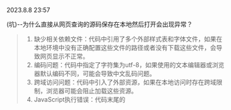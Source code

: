 2023.8.8 23:57

(坑)--为什么直接从网页查询的源码保存在本地然后打开会出现异常？

>1. 缺少相关依赖文件：代码中引用了多个外部样式表和字体文件，如果在本地环境中没有正确配置这些文件的路径或者没有下载这些文件，会导致网页显示不正常。
>2. 编码问题：代码中指定了字符集为utf-8，如果使用的文本编辑器或浏览器默认编码不同，可能会导致中文乱码问题。
>3. 跨域访问问题：代码中引入了外部资源，如果在本地访问时存在跨域限制，浏览器可能会阻止加载这些资源。
>4. JavaScript执行错误：代码末尾的<script>标签可能包含JavaScript代码，如果该代码有语法错误或引用了未定义的变量，可能会导致页面交互功能无法正常工作。
>
>需要注意的是，以上问题只是一些可能出现的情况，并非一定会遇到，具体情况还需要根据实际运行环境来确定。
>
>

### _8.13_

 01:39

睡不着，挑战速成html，做一个简易的页面（其实感觉就是看懂了改一改别人的框架？)

03:22

看完了1h的html速成课，结合菜鸟教程来看确实是大概点了一下（毕竟就1h),感觉和之前java做的那种gui蛮像的，主要还是查表），首先知道一些常用的tag，然后再学学css

（蛮像整一个自己的网站，不过好像也不是那么简单（直接用别人的模板那种）



动画效果

> **视差滚动**

### **Docker**

> Docker 是一种开源的容器化平台，它可以让开发者将应用程序和它们的依赖项打包到一个可移植的容器中，从而实现快速部署、可移植性和可伸缩性。Docker 容器是一种轻量级的、独立的、可执行的软件包，它包含了应用程序和它们的依赖项，可以在任何环境中运行。Docker 可以让你在不同的环境中运行相同的应用程序，从而简化了开发、测试和部署过程。
>
> 例如，你可以使用 Docker 来构建一个 Web 应用程序，并将它打包到一个 Docker 镜像中。然后，你可以将这个镜像上传到 Docker Hub 或其他 Docker 镜像仓库中，并在任何地方使用 Docker 运行这个镜像。这样，你就可以在不同的环境中运行相同的应用程序，而无需担心环境差异或依赖项问题。
>
> 
>
> **Docker和虚拟机有什么区别？**
>
> - Docker 是一种轻量级的容器化技术，它可以在操作系统级别上隔离应用程序和它们的依赖项.
>
> - 虚拟机则是一种完整的虚拟化技术，它可以模拟整个操作系统和硬件环境。
>
> - Docker 容器比虚拟机更轻量级、更快速、更易于部署和管理，因为它们共享操作系统内核和硬件资源。而虚拟机则可以提供更高的隔离性和安全性，因为它们模拟了整个操作系统和硬件环境
>
> 
>
> 关于Docker的信息和**教程**？
>
>  Docker 的官方网站
>
> 可以在 Docker Hub上查找 Docker 镜像和容器。
>
> 



如何使用Docker来构建我的应用程序？

> 你可以使用 Dockerfile 来定义你的应用程序和它们的依赖项，并将它们打包到一个 Docker 镜像中。Dockerfile 是一个文本文件，它包含了一系列指令，用于构建 Docker 镜像。例如，你可以使用以下 Dockerfile 来构建一个 Node.js 应用程序：
>
> ```dockerfile
> FROM node:14
> 
> WORKDIR /app
> 
> COPY package*.json ./
> 
> RUN npm install
> 
> COPY . .
> 
> EXPOSE 3000
> 
> CMD [ "npm", "start" ]
> ```
>
> 
>
> 这个 Dockerfile 定义了一个基于 Node.js 14 的 Docker 镜像，它将应用程序代码复制到容器中，并使用 npm 安装应用程序的依赖项。然后，它将暴露应用程序的端口，并定义了一个启动命令。
>
> 你可以使用以下命令来构建这个 Docker 镜像：
>
> ```dockerfile
> docker build -t my-node-app .
> ```
>
> 这个命令会在当前目录中查找 Dockerfile 文件，并使用它来构建一个名为 my-node-app 的 Docker 镜像。然后，你可以使用以下命令来运行这个镜像：
>
> ```dockerfile
> docker run -p 3000:3000 my-node-app
> ```
>
> 这个命令会在本地主机的 3000 端口上运行这个镜像，并将请求转发到容器内部的 3000 端口。



### 9.1

 Q:请解释

```html
 <meta name="viewport" content="width=device-width,initial-scale=1.0">
<meta http-equiv="X-UA-Compatiable" content="ie=edge">
```

A:


1. `<meta name="viewport" content="width=device-width, initial-scale=1.0">`：这个 meta 用于在移动设备上指定视口的宽度和初始缩放比例。其中的属性含义如下：
   - `name="viewport"`：指定该 meta 元素用于设置视口信息。
   - `content="width=device-width, initial-scale=1.0"`：设定视口的宽度与设备宽度一致，并将初始缩放比例设置为 1。这样能确保移动设备上的网页加载时以设备的实际宽度进行布局，而不会产生缩放。

使用上述 meta 标记可以使访问者在移动设备上进行浏览时，网页内容能够适应视口宽度，并保持正确的缩放比例，提供更好的用户体验。

2. `<meta http-equiv="X-UA-Compatible" content="IE=edge">`：这个 meta 用于在旧版本的 Internet Explorer 浏览器中设置文档的解析和渲染模式。属性含义如下：
   - `http-equiv="X-UA-Compatible"`：指定该 meta 元素用于指示浏览器设置。
   - `content="IE=edge"`：指示浏览器使用最新的渲染模式来解析当前网页，而不是使用 IE 浏览器的兼容模式。

通过设置这个 meta 元素，可能会在旧版本的 IE 浏览器（如 IE8）中强制使用最新的渲染引擎，以确保网页能够正常运行和显示效果。



### 9.2

#### JavaScript：验证输入

```js
if(isNaN(x)||x.replace(/(^\s*)|(\s*$)/g,"")==""){
    alert("不是数字");
}
```

#### js basic 

````js
var obj =new Object();//创建一个空对象
var obj2 ={}; 
obj={
    name:"carrot",
    _for:"Max",
    details:{
        color:"orange",
        size:12
    },
    contact:{
        phone:"123-456-7890",
        email:"233@qq.com",
        address:"1234 Main St"
    
    },
}
obj.contact.wechat="123456";
console.log(obj);
console.log(obj.name);
console.log(obj["contact"]["phone"]);
//----array-------
var a =new Array();
var b =[];
a[0]="dog";
a[1]="cat";
a[2]="hen";
b=["dog","monkey","hen"];
console.log(a);
console.log(b);
b.pop();
b.push("fish");

console.log(b);
b.reverse();
b.unshift("lion");//在数组前面添加元素
console.log(b);
var x=5;
console.log(x+5);

 var myString = "Hello World";
 console.log(myString);

 let a=1;
 console.log(a);
 myString = "Hello World 2";
    console.log(myString);
const Pi=3.14;
console.log(Pi);
alert("Hello "+"World");

console.log("hello".length);
console.log("hello".toUpperCase());
console.log("hello".charAt(0));
console.log(Math.random());
console.log("hello".replace("hello","goodbye"));

let age = 25;
console.log(age);   //25

//----闭包-------
function makeAdder(x) { 
    return function(y) { //匿名函数
        return x + y;   //返回一个函数
    };
}

var add5 = makeAdder(5);
var add10 = makeAdder(10);
var sum=add5(2); 
console.log(sum);  // 7
console.log(add10(2)); // 12

function sayHello() { //定义一个函数
    console.log("Hello World");
}
sayHello();

````







#### dom

Document Obeject Model

> POM Projecr Obeject Model

### 9.15

````javascript
//How to accept user input in JavaScript
//1.
let username;
document.getElementById("mybutton").onclick = function() {
    username=document.getElementById("mytext").value;
    console.log(username);
    document.getElementById("mylabel").innerHTML ="Hello, " + username;")";
}
//2.
let username1=window.prompt("what's your name?"); console.log(username1);

````



````js
//Math#
let a;
let b;
let c;
a=windows.prompt("Enter side A");
a=Number(a);
b=windows.prompt("Enter side B");
b=Number(b);
c=windows.prompt("Enter side C");
c=Number(c);
c=Math.pow(a,2)+Math.pow(b,2);
c=Math.sqrt(c);
//c=sqrt(Math.pow(a,2)+Math.pow(b,2));

//2.
document.getElementById("submitButton").onclick=function() {
    a=document.getElementById("aText").value;
    a=Number(a);//force transformation to number
    b=document.getElementById("bText").value;
    b=Number(b);
    c=Math.sqrt(Math.pow(a,2)+Math.pow(b,2));
    document.getElementById("cLabel").innerHTML="Side C:"+c;
}
````



```html
 <div class="container">
        <label id = "mylabel">Enter your name:</label><br>
        <input type="text" id="mytext">
        <button type="button" id="mybutton">submit</button><br>
        <script src="main.js"></script><br>
        <label id="aLabel">Side A:</label> 
        <input type="text" id="aText"><br>
        <label id="bLabel">Side B:</label> 
        <input type="text" id="bText"><br>
        <button type="button" id="submitButton">submit</button><br>
        <label id="cLabel">Side C:</label> 

    </div>
```





console.log("side C:",c);



9.19

#### [maven教程](https://www.liaoxuefeng.com/wiki/1252599548343744/1255945359327200)

intro

> Maven是一个Java项目管理和构建工具，它可以定义项目结构、项目依赖，并使用统一的方式进行自动化构建，是Java项目不可缺少的工具。

#### [Log4j](https://logging.apache.org/log4j/2.x/)



intro

> log4j是一个流行的==Java日志记录框架==。它提供了灵活性和可配置性，使开发人员能够进行高效的日志记录和跟踪。
>
> log4j的关键特性包括：
>
> 1. 日志分级：log4j 支持不同级别的日志，如调试（DEBUG）、信息（INFO）、警告（WARN）、错误（ERROR）和致命（FATAL）。通过设置适当的日志级别，可以根据应用程序的需求灵活控制日志输出。
>
> 2. 输出格式：log4j 可以根据配置将日志输出为各种格式，如简单文本、JSON、XML 等。它还支持自定义输出格式，可以根据需求进行定制。
>
> 3. 日志组织和过滤：log4j 可以根据不同的标准来组织和过滤日志。它允许按类、包、时间戳等维度进行过滤。您可以根据自己的需求配置不同类型的过滤器以获取想要的日志信息。
>
> 4. 日志输出位置：log4j 可以将日志输出到各种目标，如控制台、文件、数据库等。您可以选择性地配置一个或多个输出位置。
>
> 5. 异常处理：log4j 可以捕获和记录应用程序中的异常。每当异常发生时，它将会生成一个包含错误信息和堆栈跟踪的日志记录。这有助于调试和查找问题。
>
> 6. 灵活的配置：log4j 提供了配置文件（如 XML 或属性文件）来定义日志记录器、日志输出和其他属性。配置文件可以被动态更改而无需重新编译或重新部署应用程序。
>
> 总之，log4j是一个功能强大且易于使用的日志记录框架，已被广泛应用于Java应用程序的日志记录和跟踪中。通过使用log4j，开发人员可以轻松地获得高质量的日志，并更好地了解和排除应用程序中的问题。



#### [commos logging](https://commons.apache.org/proper/commons-logging/)

intro

> Commons Logging是一个用于在==Java应用程序中实现日志记录的通用日志接口。==它为开发人员提供了一种友好且统一的方式来管理不同日志系统的实现。
>
> Commons Logging的特点如下：
>
> 1. 抽象接口：Commons Logging提供了一个抽象的Logger接口，开发人员可以使用此接口来记录日志。这使得应用程序可以独立于底层的日志具体实现。
>
> 2. 透明的日志实现：Commons Logging可以使用多个日志实现，包括内置的SimpleLog（仅用于开发和调试），以及常见的日志框架如Log4j，JDK Logging等。通过配置适当的类路径和配置文件，开发人员可以轻松切换日志实现，而无需对代码进行更改。
>
> 3. 自动发现和适配：Commons Logging支持自动发现具体的日志实现。它会尝试使用当前环境中存在的所有已知日志实现，并选择适用的实现。这降低了使用和迁移的复杂性。
>
> 4. 日志级别：Commons Logging支持日志级别的定义和控制。您可以使用级别如DEBUG，INFO，WARN和ERROR来控制日志输出的详细程度。这有助于在不同环境中灵活地配置和过滤要输出的信息。
>
> 5. 运行时调整：Commons Logging支持通过更改配置文件动态地调整日志级别。这意味着您可以在不重新编译或重新部署应用程序的情况下更改日志级别，从而有助于故障排除和调试。
>
> 总的来说，Commons Logging赋予了开发人员在Java应用程序中使用日志记录的灵活性和可移植性。它提供了一个简单的接口和对常见日志实现的透明支持，使得日志记录变得高效、可配置和易于管理。



### 9.19

##### （坑）npm报错

1.npm ERR! code E403

> [csdn](https://blog.csdn.net/qq_35664065/article/details/122977681)

2.取消镜像

`npm config set registry https://registry.npmjs.org/`

3.使用镜像

`npm config set registry https://registry.npmmirror.com/`



3.npm publish 出错

> 1.[网络原因](https://www.cnblogs.com/yalong/p/11495661.html)

> npm ERR! code ERR_STRING_TOO_LONG
> npm ERR! Cannot create a string longer than 0x1fffffe8 characters
>
> npm ERR! A complete log of this run can be found in: D:\node_js\node_cache\_logs\2023-09-19T07_31_55_550Z-debug-0.log

(未解决)



[Web.lab crash course](https://weblab.mit.edu/schedule/)



- vs安装插件Prettier Formatter for Visual Studio Code
  - ~~快捷键Ctrl+s(美化格式)~~

double dash : //



##### -css flextbox

https://css-tricks.com/snippets/css/a-guide-to-flexbox/

练习网站

https://flexboxfroggy.com/

http://www.flexboxdefense.com/

> CSS Flexbox是一种用于创建灵活、响应式的布局的CSS模块。Flexbox提供了一套强大的布局工具，使开发者能够轻松地在容器内部对项目进行排序、对齐和分布，以及适应不同尺寸屏幕和设备。
>
> 以下是Flexbox的一些主要特点和概念：
>
> 1. 弹性容器（Flex containers）：使用Flexbox布局的元素称为弹性容器。通过将元素的父级容器设置为`display: flex`，就可以将其转换为弹性容器。
>
> 2. 弹性项目（Flex items）：弹性容器内的每个元素称为弹性项目。弹性项目根据弹性容器的布局规则定位和排列。
>
> 3. 主轴（Main axis）和交叉轴（Cross axis）：弹性容器具有一个主轴和一个交叉轴。默认情况下，主轴是水平轴，交叉轴是垂直轴。弹性项目可以在主轴上排列，也可以在交叉轴上对齐。
>
> 4. 弹性布局属性：通过使用一些简单的CSS属性，开发者可以控制弹性容器和弹性项目的布局样式。这些属性包括`flex-direction`、`justify-content`、`align-items`等，它们控制项目的排序、对齐和分布方式。
>
> 5. 响应式设计：Flexbox能够根据屏幕尺寸和设备特性自动调整布局。它可以很容易地实现响应式设计，并适应各种屏幕大小和设备类型。
>
> Flexbox是一种强大而直观的布局工具，使得构建复杂的网页布局变得更加简单和灵活。它适用于各种场景，包括导航菜单、图片库、网格布局、响应式布局等。学习和掌握Flexbox将使开发人员能够更高效地编写具有吸引力的页面布局。

#### js-function

两种写法

```js
//1.
function sayHello2(name) {
    console.log("Hello " + name);
}
sayHello2("Cecilia");

//2. Syntax: (parameters) => { body };
const celsiusToFahrenheit = (tempC) => { //celcius to fahrenheit
    const tempF = tempC * 1.8 + 32;
    return tempF;
};
console.log(celsiusToFahrenheit(10));   //50
```

-**Callback functions**

```js
const adTwo = x => {
    return x + 2;
};
const modifyArray = (array, callback) => {
    for (let i = 0; i < array.length; i++){
        array[i] = callback(array[i]);
    }
};
let myArray = [5,10,15,20];
modifyArray(myArray, addTwo);	//[7,12,17,22]
```

**Anonymous functions**

Syntax: (parameters) => output;

```js
const modifyArray = (array, callback) => {
    for (let i = 0; i < array.length; i++){
        array[i] = callback(array[i]);
    }
};

let myArray = [5, 10, 15, 20];
modifyArray(myArray, x => {
    return x+2;
});
```

##### - map

```js
let myArray = [1,2,3,4,5];
let modifiedArray = myArray.map(x => x*3);
// modifiedArray == [3,6,9,12,15]

let celciusArray = [0,10,20,30,40];
let fahrenheitArray = celciusArray.map(celsiusToFahrenheit);
// fahrenheitArray == [32,50,68,86,104]
```

##### - fliter

```js
//--fliter--
let values = [1,2,3,4,5,6,7,8,9,10];
let evenValues = values.filter(x => x%2 == 0);
// evenValues == [2,4,6,8,10]
let values2 = [3,-6,8,-2,9,-4,0];
let positiveValues = values2.filter(x => x >= 0);
// positiveValues == [3,8,9,0]
const staffNames = ["John", "Jane", "", "Jackie"];
const shortNames = staffNames.filter(name => name != "" && name.length <= 4);
// shortNames = ["John", "Jane"]
```

//One way to copy arrays and objects is to use the spread operator (...) like so:

````js
let myArra1 = [1,2,3,4,5];
let myArray2 = [...myArray1];

let obj = {name :"Bill Gates"};
let copyObj = {...obj};
````



### 9.20

- [ ] #todo 配置vscode，目前无法调试nodejs文件
- [ ] #todo 找出vscode无法在输出框接受键盘输入的原因

React

> React是一个**用于构建用户界面的JavaScript库**。它由Facebook开发和维护，并且应用广泛。React使用组件化的方式来构建用户界面，通过将界面拆分为独立且可重用的组件，使开发人员能够以模块化的方式构建复杂的UI结构。
>
> React使用一种叫做**JSX的语法**，它允许在JavaScript代码中嵌入类似HTML的标记。这使得开发者能够以声明性的方式编写组件，并将其渲染为DOM元素。React使用虚拟DOM（Virtual DOM）技术来管理和更新界面，以高效地处理UI更新和重新渲染的过程。
>
> React还引入了一种称为"状态"（state）的概念，用于在组件中存储和管理数据。当状态发生变化时，React会自动更新组件的界面，以反映这些变化。这种响应式的更新机制使开发人员能够轻松地管理和同步UI与应用程序数据之间的关系。
>
> React具有较高的可组合性和可重用性，因此它在大型应用程序的开发中非常受欢迎。它还有一个活跃的社区，提供了大量的扩展库和工具，用于增强React的功能和便利开发。
>
> 简而言之，React是一个用于构建用户界面的JavaScript库，它以组件化、声明性的方式来构建UI，并使用虚拟DOM和状态管理来实现高效、高响应的界面更新。它在现代Web开发和移动应用开发中被广泛应用和推崇。

React Native

> React Native是一种可以用来开发手机应用的工具，它使用JavaScript语言和React的方式来创建应用程序。使用React Native，开发者可以只写一次代码，即可同时在iOS和Android等多个平台上运行应用程序。它使得开发速度更快，应用程序的性能和外观也与原生应用程序相当。无需重新编译，开发人员可以实时在开发过程中查看界面的变化，可以更快地进行开发和测试。React Native还有一个大型社区和生态系统，开发人员可以使用现成的组件和工具来构建功能丰富的应用程序。

**npm**

Node Package Manager

(坑)nodejs 里的erro

1.使用require导入模块时报错

> - chalk最新版本不支持require导入--> 使用import语法导入
>
> - [参考](https://blog.csdn.net/bhegi_seg/article/details/123351538)
>
> - node.js报错 ReferenceError: require is not defined 解决方案分享
>
> - - 今天在应用 node.js 的时候突然报错了，之前一直是好的呢，费了九牛二虎之力终于搞明白了。
>      原来是node在升级之后，对 require 的使用方法发生了改变。**从node.js 14版及以上版本中，require作为COMMONJS的一个命令已不再直接支持使用，所以我们需要导入createRequire命令才可以。**
>      所以在使用 require 的时候只需要加入以下代码就可以了：
>
>     ```javascript
>     import { createRequire } from 'module';
>     const require = createRequire(import.meta.url);
>     ```
>
>     参考2：
>
>   - https://www.cnblogs.com/Megasu/p/16635566.html

2.SyntaxError: Cannot use import statement outside a module

> - 没有配置pakage.json--> [csdn](https://blog.csdn.net/weixin_44505553/article/details/108830616)





#### require和import

回顾文章：https://newsn.net/say/node-run-es6.html

- 通常来说使用`node xxx.js`来执行的代码，就是`commonjs`标准的。使用`require("xxx")`来导入第三方模块。

- 而使用`node xxx.mjs`来执行的代码，或者`package.json`里面定义了`type:module`，或者各种编译类型（例如`webpack`）的，就都是属于`es module`类型（或者称之为`es`模块）。使用`import("xxx")`来导入第三方模块。

- > 
  >
  > ##### 解决方案一：`await`【推荐】
  >
  > 普通的`commonjs`环境下，对比如下：
  >
  > ```js
  > const { nanoid } = require('nanoid')
  > ```
  >
  > vs
  >
  > ```js
  > const { nanoid } = await import('nanoid');
  > ```
  >
  > 也就是`require('xxx')`字样变成了`await import('xxx')`字样。但是，由于使用了`await`，大多数情况下，还需要一个`async`包裹一下对应的语句。
  >
  > ```js
  > (async ()=>{
  >  const { nanoid } = await import('nanoid');
  >  console.log(nanoid(5));//调用的部分
  > })();
  > ```



修改示例

`var readlineSync = require('readline-sync');`

```js
import {createRequire} from 'module';//
const require = createRequire(import.meta.url);//
const readlineSync = require('readline-sync');
```





#### -inquirers.js

> Inquirer.js确实更加强大，直接将多个问题以对象数组的形式组织到一起，并且针对密码类型的输入也做了隐藏处理。
>
> Inquirer.js官网对使用方式说明得十分详细，我做一下简单概括，questions是一个对象数组，你可以把它当成一个表单，每个对象代表一个问题的所有相关内容。
>
> 其中，**type**、name、**message**是最常用的属性。
>
> **type**表示回答问题的方式，包括input（输入框）, number（数字）, confirm（确认框）, list（列表）, rawlist（原始列表）, expand（展开列表）, checkbox（多选框）, password（密码）, editor（编辑器）9种。name表示存储在答案中的字段名称，message表示提问的问题。
>
> 除了以上三个属性，还有11个不是常用的属性，分别是：
> **default：**答案默认值。
> **choice：**列表的选项，对象数组。其中list、rawlist、checkbox的选项对象都是value和name组合，类似：
>
> ````js
> {
>  value: 'tennis',
>  name: 'tennis'
> }
> ````
>
> 
>
> **expand**比较特殊，使用key和value的组合，类似：
>
> ```js
> {
>  key: 'R',
>  value: 'red'
> }
> ```
>
> **validate**：用于校验输入内容，是一个函数，只有返回ture时，回车才会生效。
> filter：用于将答案进行二次处理，是一个函数，返回值是答案的最终值。
> **transformer**：在输入的信息后添加的提示信息，可以把它当成input的placeholder，对最终答案没有影响，是一个函数。
> when：是一个函数，参数是answer，当返回值是true时，该问题才会生效并且进行提问。
> **pageSize**：分页器，给list、rawList,、expand、checkbox列表使用，输入数字（代表每页多少个选项），当数字小于列表总选项时，会进行分页。
>
> prefix**：问题前缀。
> suffix：问题后缀。
> **askAnswered**：Boolean值，默认情况下为false，同样的答案字段如果已经存在则不会发起提问，但是如果为true，则会强制提问，并且新的答案会覆盖之前的。
> **loop**：Boolean值，默认值为true。通常和pageSize使用，为true时，列表到最后一页继续前进的话会返回第一页。为false时，则不会。
>
> 参考
>
> > D:\nodejs_project\learn_nodejs\inquirerEg.js
>
> 

 

#### -Font Awesome

https://fontawesome.com/kits

Font Awesome 是一个流行的矢量图标库，它包含一系列用于网页、应用程序和其他设计项目的图标。你可以使用这些图标来增加用户界面的可视吸引力，并向用户传达信息。 

> Font Awesome 是一套绝佳的图标字体库和CSS框架。
>
> Font Awesome 字体为您提供可缩放矢量图标,它可以被定制大小、颜色、阴影以及任何可以用CSS的样式。
>
> 要使用Font Awesome图标，请在HTML页面的  部分中添加以下行：
>
> 1、国内推荐 CDN：
>
> ```js
> <link rel="stylesheet" href="https://cdn.staticfile.org/font-awesome/4.7.0/css/font-awesome.css">
> ```
>
> 2、海外推荐 CDN
>
> ```js
> <link rel="stylesheet" href="https://cdnjs.cloudflare.com/ajax/libs/font-awesome/4.7.0/css/font-awesome.min.css">
> ```
>
> 3、直接下载到本地
>
> https://static.runoob.com/download/font-awesome-4.7.0.zip

#### 教程网站

https://nqdeng.github.io/7-days-nodejs/

### 9.21
html , CSS
```js
<i class="fa fa-car" style="font-size:36px;color:rgb(255, 225, 73)"></i>
```
每个 `<i>` 元素都有两个类名：
- `fa`：指示元素是 Font Awesome 图标。
- `fa-car`：指示要显示的具体图标是汽车。

> `<i>` 元素用于表示斜体或文本的其他不同视觉样式。然而，在实际开发中，`<i>` 元素通常被用于表示图标，如使用 Font Awesome 图标库中的图标。它是一个内联元素，通常用作表示图标的容器。您可以使用 CSS 设置其样式、颜色、大小和其他属性。
>
> `<div>` 元素是一个块级元素，它用于创建一个分割、容器或组。它没有特定的含义，因此适合用于组合其他元素或以块级方式划分内容。它可以通过 CSS 设置宽度、高度、背景、边距等属性，自定义样式以实现各种布局和分区需求。



`target="_blank"`

> 。当你点击一个带有 `target="_blank"` 属性的链接时，链接的目标内容会在一个新的Tab页或浏览器窗口中加载，而不会替换当前页面。



#### CSS 伪类

(Pseudo-classes)

> CSS伪类是用来添加一些选择器的特殊效果。

```css
a:link {color:#FF0000;} /* 未访问的链接 */
a:visited {color:#00FF00;} /* 已访问的链接 */
a:hover {color:#FF00FF;} /* 鼠标划过链接 */
a:active {color:#0000FF;} /* 已选中的链接 */
```

> **注意：** 在CSS定义中
>
> - a:hover 必须被置于 a:link 和 a:visited 之后，才是有效的。
>
> - a:active 必须被置于 a:hover 之后，才是有效的。
>
> - 伪类的名称不区分大小写。

- [x] #todo CSS导航栏
- [ ] #todo CSS伪元素



### *9.22*

Q:tomcat应用在idea中和VScode直接live sever显示html，css，js效果有什么区别

> Tomcat 是一个基于Java的Web服务器和Servlet容器，可以用于部署和运行Java Web应用程序。在IDEA中，您可以配置Tomcat并将您的Java Web应用程序部署到Tomcat上，并通过浏览器访问运行中的应用程序。
>
> 相比之下，VScode的 Live Server 扩展是一个用于创建本地开发服务器和动态刷新浏览器查看页面效果的工具。通过 Live Server，您可以直接在浏览器中打开并查看HTML、CSS和JavaScript文件的效果，无需配置任何额外的服务器。
>
> 在实际开发中
>
> - 使用Tomcat可完整地模拟并测试Java Web应用程序
> - 而VScode的Live Server则更适合快速迭代和调试前端代码。选择适合您当前项目和开发流程的工具既可以提高开发效率，又可以获得更好的开发体验。



#坑 下载tomcat无法打开starup.bat（闪退）

1.解决闪退

> 用记事本打开starup.bat文件,在最后一行添加pause，这样bat文件在运行之后会暂停一会儿。可以看到报错原因。

显示问题如下

> error:NB: JAVA_HOME should point to a JDK not a JRE.

已解决

> 来源：看的教程是老版本的tomcat，我下载的是tomcat10.1.13，支持jdk11及以上。在配置path的时候，教程添加了jre的路径，但是jdk9之后，JDK 和 JRE 被整合在一起。 所以配置的路径有问题。
>
> - ==solution==：在path中删除%JAVA_HOME%\jre
>
> 
>
> JDK 中的 bin 目录包含了用来开发和构建 Java 应用程序的工具和程序，lib 目录包含了用于支持编译和运行 Java 应用程序的库文件，而 JRE 目录中的文件已经被 JDK 整合进了相应的子目录。

- [x] 配置tomcat

### 10.1
- 尝试做SJTU 的webapp开发项目，先跟着学习！ 
	github:https://github.com/Musicminion/SJTU-SE2321-Web-Application-Development-PPT
- 关于自己想设计的网站，想增加支持openai的功能，所以后期也得学一下这方面的部署



### 10.6

#### **[reveal.js](https://github.com/hakimel/reveal.js)**         

> reaveal.js 是一个基于 web 技术的开源演示文稿框架。它允许用户创建漂亮、交互式的幻灯片转换。reveal.js 通过 HTML、CSS 和 JavaScript 实现，能够生成具有动态过渡效果和多媒体支持的现代演示文稿。
>
> 使用 reveal.js，您可以创建具有各种自定义主题、布局和演出效果的演示文稿。它提供了许多现成的漂亮样式和配置选项，可以轻松地在幻灯片中添加图像、视频、音乐和其他媒体元素，并支持 Markdown、HTML 和 PDF 导出。
>
> reveal.js 具有许多强大功能，如：
>
> - 幻灯片布局：支持横向和纵向布局，以及分屏布局。
> - 主题和样式：提供了多个主题和样式供选择，也可以自定义样式来符合您的设计需求。
> - 转换效果：支持多种转场效果，如滑动、淡出、缩放等。
> - 代码展示：内置了代码展示功能，支持多种编程语言的代码美化和高亮显示。
> - 演讲者模式：可以实时预览幻灯片，并在另一个窗口中提供演讲者笔记等辅助功能。
> - 键盘和鼠标导航：支持使用键盘和鼠标控制演示，在全屏模式下进行交互。
>
> reveal.js 还具有跨平台的特性，可以进行跨设备和浏览器的兼容性，包括桌面和移动设备。为了使用 reveal.js，您只需将相关的 HTML、CSS 和 JavaScript 文件添加到您的项目中，并按照框架的结构创建您的演示文稿内容即可。
>
> 总结来说，reveal.js 是一个强大而灵活的演示文稿框架，可以帮助您创建专业、互动和具有个性化风格的演示文稿。它秉承了 web 技术的优点，使得演示更加优雅和灵活。



[支持 Markdown 的网页 slides 工具总结](https://blog.csdn.net/yeasy/article/details/41480435)



(原本是想用网页做一个课程展示，感觉单纯html+css也能完成，reveal.js主要还是把markdown演示出来，实际上的效果和ppt也差不多，可能是我还不太会用吧)



- 关于开发

  （学了这么久HTML+css+js，还是不知道的在学什么，也在了解webpack，redis，ruby这些，感觉好乱啊，想做成一个项目，把这些知识都联系起来……但是还没有想到/找到合适的）



- Vercel和GitHub Pages都是用于托管静态网站的流行平台

- 问题还是出在不知道为“什么”而做，没有具体的需求感觉无法去构思一个有用的东西……不想照着网上的教程做一个电商网页（感觉很没用

 

### *10.8*

- #坑 创建maven管理的web项目出错：

  “加载maven插件的时候出错

  ->解决：clean之后重新install（感觉是网络问题）

  [Could not transfer artifact xxxx依赖找不到](https://blog.csdn.net/newoneobjectddd/article/details/124706372)

- #坑 取消/启用vscode自动换行：`Alt+z`

  

Lab作业：

> - `getElementById("sendButton")` 表示通过元素的 ID 获取 HTML 元素的引用，这里是指发送按钮。
> - `onclick` 是一个事件处理程序，当指定的元素被单击时，其内部的函数将被触发。
> - `document.createElement("p")` 创建一个新的 HTML 元素，这里是一个段落 `<p>` 元素，用于包裹聊天消息。
> - `getElementById("messageInput")` 获取输入框的引用，用于获取用户输入的信息。
> - `textContent` 属性用于获取或设置元素的文本内容。
> - `appendChild(messageElement)` 将子元素添加到父元素的末尾。这里是将新的聊天消息元素（`messageElement`）添加到聊天框（`chatBox`）中。
> - `messageInput.value` 获取输入框中的值，即用户输入的聊天消息。
> - `messageInput.value = ""` 将输入框的值设置为空，清空输入框中的内容。
> - `chatBox.scrollTop` 获取或设置聊天框的滚动条的垂直位置。
> - `chatBox.scrollHeight` 获取带有滚动条的聊天框的内容的总高度，包括可见部分和可滚动但不可见的部分。
>
> 以上都是通过标准的 JavaScript 函数来完成DOM操作。这些函数用于从 HTML 元素的内容提取和设置值，以及获取、创建和附加 HTML 元素到 DOM 结构。通过使用这些函数，我们可以根据用户的输入和交互来构建动态的聊天室界面。
>
> 

### *10.9*

#### css-渐变背景

><gradient>
>
>**`<gradient>`** [CSS](https://developer.mozilla.org/zh-CN/docs/Web/CSS) [数据类型](https://developer.mozilla.org/zh-CN/docs/Web/CSS/CSS_Types) 是 [``](https://developer.mozilla.org/zh-CN/docs/Web/CSS/image) 的一种特殊类型，包含两种或多种颜色的过渡转变。
>
>CSS 渐变[没有内在尺寸](https://developer.mozilla.org/zh-CN/docs/Web/CSS/image#描述)，也就是说，它没有固有或首选的尺寸，也没有首选的比例，其实际大小取决于所应用的元素的大小。
>
>[语法](https://developer.mozilla.org/zh-CN/docs/Web/CSS/gradient#语法)
>
>`<gradient>` 数据类型是由下面列出的函数类型中的一个定义的。
>
>[线性渐变](https://developer.mozilla.org/zh-CN/docs/Web/CSS/gradient#线性渐变)
>
>线性渐变会在一个假想的直线上过渡颜色。线性渐变是由 [`linear-gradient()`](https://developer.mozilla.org/zh-CN/docs/Web/CSS/gradient/linear-gradient) 函数产生的。
>
>[径向渐变](https://developer.mozilla.org/zh-CN/docs/Web/CSS/gradient#径向渐变)
>
>径向渐变从一个中间点（原点）开始过渡颜色。径向渐变是由 [`radial-gradient()`](https://developer.mozilla.org/zh-CN/docs/Web/CSS/gradient/radial-gradient) 函数产生的。
>
>[重复渐变](https://developer.mozilla.org/zh-CN/docs/Web/CSS/gradient#重复渐变)
>
>重复渐变可根据需要复制渐变，以填充指定区域。重复渐变是使用 [`repeating-linear-gradient()`](https://developer.mozilla.org/zh-CN/docs/Web/CSS/gradient/repeating-linear-gradient) 和 [`repeating-radial-gradient()`](https://developer.mozilla.org/zh-CN/docs/Web/CSS/gradient/repeating-radial-gradient) 函数生成的。
>
>[锥形渐变](https://developer.mozilla.org/zh-CN/docs/Web/CSS/gradient#锥形渐变)
>
>锥形渐变会沿着一个圆过渡颜色。锥形渐变是由 [`conic-gradient()`](https://developer.mozilla.org/zh-CN/docs/Web/CSS/gradient/conic-gradient) 函数产生的。





- !在webstorm里面成功创建了vue项目！



#### 图片资源网站

> 以下是一些免费的高清图片资源网站：
>
> 1. [**Pixabay**：提供超过 4.2 百万张优质图片和视频素材，全部免费使用和下载](https://www.entrepreneur.com/growing-a-business/7-sources-of-free-high-quality-stock-images/248683)[1](https://www.entrepreneur.com/growing-a-business/7-sources-of-free-high-quality-stock-images/248683)[2](https://pixabay.com/)。
> 2. [**Pexels**：提供高质量的免费图片和视频素材，无需注明归属](https://www.entrepreneur.com/growing-a-business/7-sources-of-free-high-quality-stock-images/248683)[2](https://pixabay.com/)[3](https://www.pexels.com/)。
> 3. [**Unsplash**：提供免费的高质量图片和视频素材，无需注明归属](https://unsplash.com/)[4](https://unsplash.com/)。
> 4. [**StockSnap**：提供免费的高清图片资源，每周更新](https://www.entrepreneur.com/growing-a-business/7-sources-of-free-high-quality-stock-images/248683)[5](https://zapier.com/blog/best-free-stock-photos/).
> 5. [**Flickr**：提供超过 10 亿张免费的高清图片资源，可以根据不同的许可证进行筛选](https://zapier.com/blog/best-free-stock-photos/)[5](https://zapier.com/blog/best-free-stock-photos/).
> 6. [**Burst**：提供免费的高清图片资源，适用于电子商务公司](https://www.entrepreneur.com/growing-a-business/7-sources-of-free-high-quality-stock-images/248683)[5](https://zapier.com/blog/best-free-stock-photos/).
> 7. [**New Old Stock**：提供古老的历史照片，可以免费使用](https://www.entrepreneur.com/growing-a-business/7-sources-of-free-high-quality-stock-images/248683)[5](https://zapier.com/blog/best-free-stock-photos/).

#### imgix.com

https://imgix.com/

一个综合性的视觉媒体解决方案，可以让您更好地控制您的网站或应用程序中的图像和视频。它有免费试用期，价格也很灵活。



#### [滚动进度动画](https://developer.mozilla.org/en-US/blog/scroll-progress-animations-in-css/)




#### Linear() 函数
 [Linear() 函数在 CSS 动画中创建自定义缓动效果](https://developer.mozilla.org/en-US/blog/custom-easing-in-css-with-linear/)



[分享](https://ruby-china.org/topics/node26) Web 中文字体应用指南



#### div里面id和class的区别

> 在 HTML 中，`class` 和 `id` 是用于为元素添加标识符的属性。它们之间的主要区别如下：
>
> 1. 唯一性限制：`id` 属性的值必须在整个 HTML 文档中具有唯一性，即每个元素只能有一个唯一的 id 值。而 `class` 属性的值可以在文档中多次使用，同一个值可以用于多个元素。
>
>    例如：
>    ```html
>    <div id="my-element"></div> <!-- 唯一的 id -->
>    <div class="my-class"></div> <!-- 与其他元素共享相同的 class -->
>    ```
>
> 2. 选择器引用：`id` 属性可以用作 CSS 或 JavaScript 的选择器，以唯一地标识一个特定的元素。可以使用 `#` 符号来引用 id，如 `#my-element`。而 `class` 属性可以作为 CSS 或 JavaScript 的选择器引用，以同时选择多个具有相同 class 的元素。选择器使用 `.` 符号来引用 class，如 `.my-class`。
>
> 3. 特定性：`id` 属性的特定性较高，这意味着与 `id` 相关的规则在样式和 JavaScript 中的优先级更高。而 `class` 属性的特定性较低，适合用于定义多个元素的共享样式。
>
>    例如，假设您同时定义以下两条规则：
>    ```css
>    #my-element {
>        color: red;
>    }
>       
>    .my-class {
>        color: blue;
>    }
>    ```
>    在这种情况下，`id` 规则的优先级更高，所以应用红色文本颜色的是具有 `id="my-element"` 的元素。
>
> 综上所述，`class` 属性和 `id` 属性在对元素进行标识和选择时有不同的用途和限制。`id` 用于唯一的标识和引用一个元素，而 `class` 用于在多个元素之间共享属性或样式。



### 10.10

- [ ] #todo 将整体的布局大小改为适应网页窗口大小
- [ ] 写一个servelet提供更多课程的信息（先了解知识
- [ ] （可选）优化hover效果，找一些图片看看能不能做成视差效果
- [ ] 六点去做项目

#### 异步JavaScript

[简介](https://developer.mozilla.org/zh-CN/docs/Learn/JavaScript/Asynchronous/Introducing)

> 异步vs同步
>
> 异步函数为我们提供：
>
> - 通过调用一个函数来启动一个长期运行的操作
> - 让函数开始操作并立即返回，这样我们的程序就可以保持对其他事件做出反应的能力
> - 当操作最终完成时，通知我们操作的结果。
>
> 

#### 导入servlet

错粗写法：

```
import javax.servlet.*
```

正确写法

```
import jakarta.servlet.*
```



#坑 Cannot resolve symbol 'JSONArray'

[Intellij Ideal 解决“cannot resolve symbol 'json'”问题](https://blog.csdn.net/ly_solo/article/details/88975642)



- [idea使用jsp页面实时更新，tomcat配置](https://blog.csdn.net/weixin_44245604/article/details/105220163?utm_medium=distribute.pc_relevant.none-task-blog-2~default~baidujs_baidulandingword~default-4-105220163-blog-74171050.235^v38^pc_relevant_sort_base3&spm=1001.2101.3001.4242.3&utm_relevant_index=7)
  - [idea热部署没有Update classes and resources选项](https://blog.csdn.net/qq_36509946/article/details/99566654)



"C:\Users\08042x'l\IdeaProjects\demo1\src\main\java\com\example\demo1\HelloServlet.java"





### 10.11

####  nodejs项目

[awesome-nodejs](https://github.com/sindresorhus/awesome-nodejs)



### 10.13

#### react

> Ant Design of React
> ●https://ant.design/docs/react/introduce-cn
> React Router中文文档
> ●http://react-guide.github.io/react-router-cn/index.html
> React Router使用教程
> https://www.jianshu.com/p/ 78d551b6d1ac
> 在ReactRouter4中建立具有權限檢核的PrivateRoute組件
> https://dotblogs.com.tw/wasichris/2018/01/22/002904
> React- Router v4简单入门教程.
> ●https:/ /www.jianshu.com/p/5e8297858ea8
> React Router Tutorial
> ●https://www.codingame.com/ playgrounds/6517/react-router-tutorial

"D:\GameMaker.



### *10.19*

#### Vue3

##### 一. Vue简介

 Vue是于2013年(与React框架同年发布)推出的一个渐进式、**自底向上**的前端框架，它的作者叫尤雨溪。那么什么叫做**渐进式框架**呢？比较官方的说法就是：以Vue内核作为核心，随着业务的深入、需求的递增，可以使用其周边生态(vue-router、vuex、ssr等)深度应用到项目中。那么通俗上来讲：就是我们可以使用vue的部分功能不断的迭代掉我们项目中部分的功能，从表单提交到列表渲染，再到多路由应用，再到SSR等。

 Vue主要具备以下几个特点：

- 解耦视图和数据
- 组件复用
- 前端路由
- 状态管理
- 虚拟DOM

Vue的学习不需要你具备 Rect、Angular的基础，只需要具备HTML、CSS、Javascript的基础即可。

##### 二、Vue特点

> Vue的特点
>
> (1) Vue 的核心库只关注视图层。
> (2) 不仅易于上手，还便于与第三方库或既有项目整合。
> (3) 遵循 MVVM模式 ，能够实现视图与模型的 双向绑定。
>
> - ==MVVM模式==：就是数据变化的时候, 页面会自动刷新, 页面变化的时候，数据也会自动变化.
>
> (4) 编码简洁，体积小，运行效率高，适合移动/PC端开发。
> ————————————————

##### 三、声明式渲染

Vue.js 的核心是一个允许采用简洁的模板语法来**声明式**地将数据渲染进 DOM 的系统

> 注意：
>
> 想让Vue工作，就必须创建一个 Vue实例，且要传入一个 配置对象
> root容器里的代码依然符合html规范，只不过混入了一些特殊的Vue语法
> root容器里的代码被称为 Vue模板
> Vue实例与容器是一一对应的
> 真实开发中只有一个Vue实例，并且会配合着组件一起使用
> {{xxx}} 中的xxx要写js表达式，且xxx可以自动读取到data中的所有属性
> 响应式 就是一旦data中的数据发生变化，那么模板中用到该数据的地方也会自动更新





#### github-eg

[vue-slider-component](https://github.com/NightCatSama/vue-slider-component/blob/master/README-CN.md#vue-slider-component)

[vue2-calendar](https://blog.w3cub.com/vue2-calendar/?x-page=github)

[A hackable slideshow framework built with Vue.js](https://github.com/Zulko/eagle.js)





#### Runoob

- vue安装
- vue打包
- vue创建项目
  - vue init 
  - vue create [options] <app-name>
  - 使用可视化创建工具来创建项目：vue ui



#### Youtobe

https://www.youtube.com/watch?v=1GNsWa_EZdw (4h)





### 10.22

#### JSP 和 Servlet

> 1. **用途**:
>    - **JSP（JavaServer Pages）** 是一种基于文本文件的模板技术，允许在其中嵌入 Java 代码。JSP 文件通常包含 HTML 和 Java 代码，用于呈现 Web 页面。
>    - **Servlet** 是一种 Java 类，它在服务器端处理 HTTP 请求和响应。Servlet 通常用于执行后端逻辑，如数据处理、业务逻辑和请求处理。
> 2. **编程方式**:
>    - **JSP** 更侧重于将 Java 代码嵌入到 HTML 页面中，使页面更易于维护和编写。
>    - **Servlet** 更侧重于在 Java 类中处理请求和生成响应，通常需要编写更多的 Java 代码。
> 3. **可维护性**:
>    - **JSP** 更适用于前端开发人员，因为他们可以在页面中添加少量 Java 代码，而无需深入了解 Java 后端编程。
>    - **Servlet** 更适用于后端开发人员，因为他们需要编写 Java 代码来处理请求和生成响应。
> 4. **性能**:
>    - 由于 JSP 在运行时会转换为 Servlet，因此性能方面没有太大区别。
>    - Servlet 可能更适用于处理大量请求，因为它可以更精细地控制请求和响应的处理。
> 5. **分工**:
>    - 在实际的 Web 应用程序中，通常会同时使用 JSP 和 Servlet。JSP 用于生成 HTML 页面，Servlet 用于处理表单提交、执行业务逻辑等。
> 6. **模板和控制器**:
>    - JSP 可以看作是模板，用于视图层。
>    - Servlet 通常用于控制器，处理请求的控制逻辑。



### 10.23

IDEA报错is not assignable to javax.servlet.Servlet

> [csdn](https://blog.csdn.net/weixin_42172723/article/details/128882982?spm=1001.2101.3001.6661.1&utm_medium=distribute.pc_relevant_t0.none-task-blog-2%7Edefault%7EBlogCommendFromBaidu%7ERate-1-128882982-blog-98930944.235%5Ev38%5Epc_relevant_sort_base3&depth_1-utm_source=distribute.pc_relevant_t0.none-task-blog-2%7Edefault%7EBlogCommendFromBaidu%7ERate-1-128882982-blog-98930944.235%5Ev38%5Epc_relevant_sort_base3&utm_relevant_index=1)
>
> 2.在web.xml里面引入的servlet.java没有extends HttpServlet
>
> ![image-20231023151031852](WEB_daily.assets/image-20231023151031852.png)
>
> 
>
> ![image-20231023151102255](WEB_daily.assets/image-20231023151102255.png)





#### servlet板子

```java
package com.example.demo1;

import jakarta.servlet.*;
import jakarta.servlet.http.*;
import jakarta.servlet.annotation.*;

import java.io.IOException;

@WebServlet(name = "note", value = "/note")
public class note extends HttpServlet {
    @Override
    protected void doGet(HttpServletRequest request, HttpServletResponse response) throws ServletException, IOException {

    }

    @Override
    protected void doPost(HttpServletRequest request, HttpServletResponse response) throws ServletException, IOException {

    }
}
```



#坑 Cannot resolve taglib with uri http://java.sun.com/jsp/jstl/core

> [csdn](https://blog.csdn.net/zhangzehai2234/article/details/50973095?ops_request_misc=%257B%2522request%255Fid%2522%253A%2522169805811416800197071864%2522%252C%2522scm%2522%253A%252220140713.130102334..%2522%257D&request_id=169805811416800197071864&biz_id=0&utm_medium=distribute.pc_search_result.none-task-blog-2~all~top_positive~default-1-50973095-null-null.142^v96^pc_search_result_base2&utm_term=Cannot%20resolve%20taglib%20with%20uri%20http%3A%2F%2Fjava.sun.com%2Fjsp%2Fjstl%2Fcore&spm=1018.2226.3001.4187)
>
> 解决方法：
>
> 在jsp开发的时候可能会碰到这个错误，其实这个问题很简单，只是缺少对于jsp支持的jar包，这两个jar包分别是：jstl.jar和standard.jar。
>
> 如果你使用的是maven的话，只需要在pom.xml文件里面加入这两个jar包即可
>
> ```xml
> <span style="font-size:18px;"><dependency>
>    <groupId>javax.servlet</groupId>
>    <artifactId>jstl</artifactId>
>    <version>${javax.servlet.jstl}</version>
>  </dependency>
>  <dependency>
>    <groupId>taglibs</groupId>
>    <artifactId>standard</artifactId>
>    <version>${taglibs.standard}</version>
>  </dependency></span>
> ```
>
> 如果没有使用maven框架的话，只需要手动的下载这两个jar包，然后把他们放到项目的WEB-INF/lib文件夹，然后将jar包构建到项目路径中即可
>
> 2. [下载依赖包：](https://blog.csdn.net/shenhaibb_/article/details/83543373?ops_request_misc=&request_id=&biz_id=102&spm=1018.2226.3001.4187)
>
>    下载[link](http://www.java2s.com/Code/Jar/j/Downloadjstl12jar.htm)





#### cmd显示目录树

`tree /a`

所有file: `tree /F`



？不知道为什么外联css,显示不出渲染效果

```jsp
<li>电影：<%=surveyServlet.getInterestCount()["电影"]%> 人</li>
```



#### Jstl.jar冲突

#坑 java.lang.NoClassDefFoundError: javax/servlet/jsp/tagext/TagLibraryValidator

[csdn](https://blog.csdn.net/qq_27130163/article/details/115665919)

> 使用新版本Tomcat部署JSTL标签库的时候，**jstl的jar包无法找到以javax.servlet的依赖包**
>
> 至此问题已经非常明了了，**新版本Tomcat无法提供jstl的依赖**，而后笔者下**载了8.5版本的Tomcat重新部署发现问题解决**

[解决2](https://www.cnblogs.com/mo-de/p/16812283.html)

> 解决方案（一）：
> 如果使用的是tomcat10版本需要将tomcat10换成tomcat8
>
> 解决方案（二）：
> Tomcat10版本需要用:
> jakarta.servlet.jsp.jstl-2.0.0.jar
> jakarta.servlet.jsp.jstl-api-2.0.0.jar
>
> taglibs-standard-impl-1.2.5.jar
>
> taglibs-standard-spec-1.2.5.jar
> 注：lib下只能有这两个jstl包，不能有其他的jstl包，不然依旧会报错，MAVEN导入不一定成功，一定要手动导入到lib下
>
> 下载地址
>
> [简书]https://www.jianshu.com/p/9bca6c2ba422
>
> **方法3**：
>
> JavaWeb的学习中，学到了JSTL，在网上找了几个相应的包后，一直在报错java.lang.NoClassDefFoundError: javax/servlet/jsp/tagext/TagLibraryValidator，
>
> 经过多番努力后才发现是因为我用的Tomcat10.0，用的jakarta.*软件包而不是javax.*软件包，故类似下图的jstl包是用不了的，下面的包是javax，用Tomcat10.0服务器运行的话，就会显示找不到包
>
> 要用下图的包才有效
>
> 下载地址如下：
> [jakarta.servlet.jsp.jstl-2.0.0.jar](https://links.jianshu.com/go?to=https%3A%2F%2Frepo.maven.apache.org%2Fmaven2%2Forg%2Fglassfish%2Fweb%2Fjakarta.servlet.jsp.jstl%2F2.0.0%2Fjakarta.servlet.jsp.jstl-2.0.0.jar)
>
> [jakarta.servlet.jsp.jstl-api-2.0.0.jar](https://links.jianshu.com/go?to=https%3A%2F%2Frepo.maven.apache.org%2Fmaven2%2Fjakarta%2Fservlet%2Fjsp%2Fjstl%2Fjakarta.servlet.jsp.jstl-api%2F2.0.0%2Fjakarta.servlet.jsp.jstl-api-2.0.0.jar)
>
> 或者用maven依赖：
>
> 



#### 下载jar

http://www.java2s.com/Code/Jar/j/jstl.htm



### 10.24

- [ ] 输入为空时的提醒





芜湖！！6h，终于写完了（还是得先学啊呜呜呜，一直问gpt不如自己去断点调试）

![image-20231024140901932](WEB_daily.assets/image-20231024140901932.png)





### 10.27

- 怎样给文件生成一个点击直接下载的链接？

### 10.29

java下载文件

**tips：**

>1.将资源文件夹添加在resource目录下
>
>2.在pom.xml <build> </build>里添加：
>
>
>
>```xml
><build>
><resources>
>   <resource>
>       <directory>src/main/resources</directory>
>   </resource>
>   <resource>
>       <directory>src/main/resources/res_me</directory>
>   </resource>
></resources>
></build>
>```



### 11.3



1.~~登录界面，输入昵称之后可以保存~~（创建一个用户对象

2.显示聊天界面(定时刷新)（聊天内容格式如下：“xxx"对”yyy"说：（聊天内容））（如何将聊天区域做成一个页面框架 IFrame，设置一个定时器，单独定时刷新显示新发送的消息）

3.显示操作区

（包含：1.一个用户列表包括：所有人，张三，李四

		 	2.发送聊天内容的文本框：需要发言的内容
	
		 	3.按钮：发送 ，按钮：退出聊天室）



要求：

1、私聊信息只能自己和私聊对象看见
2、显示内容里可以显示：~~xxx进入聊天室~~，xxx退出聊天室
3、~~用户没有访问聊天室的会自动退出（如果页面长时间没刷新，就认为已退出（关闭了浏览器））~~

（2023.11.10实现新增）

4、要求登录之前要进行==图形选择验证==（给两张图片选择指定内容（eg.猫或狗），给九张图片，选择包含指定内容的全部图）

5、使用cookie，可以让用户选择是否下次==自动登录==

（目前一个浏览器只能注册一次昵称，其他昵称无法登入）



#坑

【关于idea运行html页面出现乱码的解决办法 

> 1.http://t.csdnimg.cn/kVu0s
>
> 2.在head标签里添加`<meta charset="UTF-8">`





细节：

1. **消息处理**：
   - 创建一个消息类，包括发送者、接收者、消息内容和时间戳等信息。
   
   - 在数据库中创建用于存储消息的表，其中包括列用于保存发送者、接收者、消息内容和时间戳。
   
   - 创建Java类来处理消息的发送和接收，将消息保存到数据库中并从数据库中检索消息。
   
   - 使用**Ajax**或WebSocket等技术在前端和后端之间传递消息。
   
     > 消息处理可以通过使用Java的Servlet和会话来实现，而不必使用数据库。以下是一个示例步骤，演示如何创建一个简单的消息处理系统：
     >
     > **1. 创建消息类（Message.java）：**
     >
     > ```java
     > import java.util.Date;
     > 
     > public class Message {
     >  private String sender;
     >  private String receiver;
     >  private String content;
     >  private Date timestamp;
     > 
     >  // 构造函数和访问方法
     > 
     >  // 省略 getter 和 setter 方法
     > }
     > ```
     >
     > **2. 创建一个表格来存储消息（MessageTable.java）：**
     >
     > ```java
     > import java.util.ArrayList;
     > import java.util.List;
     > 
     > public class MessageTable {
     >  private List<Message> messages = new ArrayList<>();
     > 
     >  public void addMessage(Message message) {
     >      messages.add(message);
     >  }
     > 
     >  public List<Message> getMessages() {
     >      return messages;
     >  }
     > }
     > ```
     >
     > **3. 创建Java类来处理消息的发送和接收（MessageHandler.java）：**
     >
     > ```java
     > import java.io.IOException;
     > import java.io.PrintWriter;
     > import java.util.List;
     > import javax.servlet.ServletException;
     > import javax.servlet.annotation.WebServlet;
     > import javax.servlet.http.HttpServlet;
     > import javax.servlet.http.HttpServletRequest;
     > import javax.servlet.http.HttpServletResponse;
     > 
     > @WebServlet("/MessageHandler")
     > public class MessageHandler extends HttpServlet {
     >  private MessageTable messageTable;
     > 
     >  @Override
     >  public void init() throws ServletException {
     >      messageTable = new MessageTable();
     >  }
     > 
     >  protected void doPost(HttpServletRequest request, HttpServletResponse response) throws ServletException, IOException {
     >      String sender = request.getParameter("sender");
     >      String receiver = request.getParameter("receiver");
     >      String content = request.getParameter("content");
     > 
     >      Message message = new Message(sender, receiver, content, new Date());
     >      messageTable.addMessage(message);
     >  }
     > 
     >  protected void doGet(HttpServletRequest request, HttpServletResponse response) throws ServletException, IOException {
     >      List<Message> messages = messageTable.getMessages();
     > 
     >      response.setContentType("application/json");
     >      PrintWriter out = response.getWriter();
     >      out.println("[");
     >      for (Message message : messages) {
     >          out.println("{");
     >          out.println("\"sender\": \"" + message.getSender() + "\",");
     >          out.println("\"receiver\": \"" + message.getReceiver() + "\",");
     >          out.println("\"content\": \"" + message.getContent() + "\",");
     >          out.println("\"timestamp\": \"" + message.getTimestamp() + "\"");
     >          out.println("},");
     >      }
     >      out.println("]");
     >  }
     > }
     > ```
     >
     > **4. 使用Ajax在前端和后端之间传递消息：**
     >
     > 在前端页面中，你可以使用Ajax来发送和接收消息。以下是一个示例，如何使用Ajax发送消息：
     >
     > ```javascript
     > // 发送消息
     > function sendMessage() {
     >  var sender = "Alice"; // 你可以从页面中获取发送者和接收者
     >  var receiver = "Bob";
     >  var content = document.getElementById("messageInput").value;
     > 
     >  var xhr = new XMLHttpRequest();
     >  xhr.open("POST", "MessageHandler", true);
     >  xhr.setRequestHeader("Content-type", "application/x-www-form-urlencoded");
     >  xhr.send("sender=" + sender + "&receiver=" + receiver + "&content=" + content);
     > }
     > 
     > // 获取消息
     > function getMessages() {
     >  var xhr = new XMLHttpRequest();
     >  xhr.open("GET", "MessageHandler", true);
     >  xhr.onreadystatechange = function () {
     >      if (xhr.readyState === 4 && xhr.status === 200) {
     >          var messages = JSON.parse(xhr.responseText);
     >          // 处理接收到的消息
     >      }
     >  };
     >  xhr.send();
     > }
     > ```
     >
     > 这个示例演示了如何使用Ajax发送消息到`MessageHandler` Servlet，并从中获取消息。
     >
     > 请注意，这是一个简单的示例，实际的实现可能会更复杂，包括用户身份验证、消息过滤等。此外，你也可以考虑使用WebSocket等技术来实现实时消息传递，而不是轮询方式。
   
     
   
2. **用户状态和会话管理**：
   - 在用户登录时，将用户信息存储在会话中，以便在后续请求中访问。
   
   - 使用会话管理来跟踪用户的在线状态。可以使用会话超时来标记用户退出聊天室。
   
   - 创建一个用户列表，显示在线用户的信息（例如，用户名）。
   
   - 实现用户进入聊天室和退出聊天室时，向聊天室中添加相应的消息，如“xxx进入聊天室”或“xxx退出聊天室”。
   
     > 使用**ServletContext,  Ajax**
     >
     > 或者websocket
   
3. **私聊**：
   
   - 实现私聊功能，确保只有发送者和接收者可以看到私聊消息。
   - 可以使用消息中的信息来区分私聊和公共消息，例如，将接收者字段设置为私聊对象的用户名。
   
4. **用户退出**：
   - 当用户退出聊天室时，从会话中清除用户信息。
   
     > 在web.xml文件里设置超时时间
     >
     > ```xml
     > <session-config>
     >  <session-timeout>10</session-timeout>
     > </session-config>
     > 
     > ```
     >
     > 
   
   - 在用户退出聊天室时发送相应的退出消息。
   
     
   
5. **定时刷新和前端交互**：
   - 使用JavaScript定时器（例如，`setInterval`）定期获取新消息，并将其显示在聊天窗口中。
   - 处理前端按钮的点击事件，例如，发送消息和退出聊天室。





TODO

> 1. **用户登录**：ok
>    - 创建登录界面（HTML和JSP）用于输入昵称。
>    - 在后端使用Java Servlet接收登录请求，验证用户并将用户信息存储到数据库或会话中。
>
> 2. **显示聊天界面**：  ok
>
>    - 创建聊天页面（HTML和JSP）用于显示聊天内容。
>    - 使用JavaScript设置定时器，以一定时间间隔定时刷新聊天内容。
>    - 在后端，创建Java Servlet来提供获取聊天消息的API，该Servlet从**本地**中获取消息并返回给前端。
>
> 3. **操作区**：
>
>    - 创建操作区（HTML和JSP）包括用户列表、发送文本框、发送按钮、退出按钮等。 **ok**
>    - 使用JavaScript处理按钮的点击事件，例如，发送消息和退出聊天室。       **ok**
>    - 实现私聊的逻辑，确保只有发送者和接收者可以看到私聊消息。
>
> 4. **用户状态管理**：
>
>    - 使用会话管理或其他方式来跟踪用户的在线状态。 ok
>    - 当用户进入或退出聊天室时，==发送相应的消息给其他用户。==
>
> 5. **超时退出**：
>
>    - 实现一个机制，以检测用户是否长时间没有刷新页面（或关闭了浏览器），如果是，则将其标记为已退出。 
>
>      ok   `<session-config>`
>
> 6. **用户进入和退出消息**：
>
>    - 当用户进入聊天室或退出聊天室时，向聊天内容中添加相应的消息，如“xxx进入聊天室”或“xxx退出聊天室”。(怎么呈现给所有用户)







### 11.10

#### ChatRoom2.0

>  rev.
>
>  1、修改登陆界面，实现带图片验证的登陆。要求必须在选择正确动物种类的图片后正常登陆。注意图片出现的随机性 ，以及图片的链接不得暴露其真实文件名和路径。
>
>  2、未正常登陆，不得进入聊天室或访问聊天室页面。
>
>  3、在一定时间内曾经登陆过的用户再次访问登陆页面，将用曾经登陆过的昵称信息自动填充登陆界面的昵称文本框（cookies存储）。
>
>  4、可以正常地私聊，可以正常在聊天室中潜水，可以正常显示当前实际真实在线用户，无论是用户正常退出聊天室还是关闭浏览器后自动退出聊天室。
>
>  **==tips:==**
>
>  >  a、可以维护一个在线用户信息表 
>  >
>  >  b、在登陆成功后，该在线用户信息表增加一个新用户
>  >
>  >  c、在退出聊天信息的请求servlet里删除当前退出的用户
>  >
>  >  d、可以在处理刷新聊天信息请求的servlet中更新用户信息表中的每个sessionID对应的lastAccessedTime 
>  >
>  >  e、可以在处理刷新当前在线用户信息请求的servlet中先计算是否有已经超时的用户，有则删除，然后再返回当前所有在线用户信息给前端显示。
>
>  5、可以参考在课堂上讲解的学生例子。例子代码如附件所示。但能够用自己的方式编码实现。 
>
>  6、请用至少三种浏览器测试：如chrome，edge,idea内置，firefox等。



cookie使用

[JavaWeb使用Cookie实现10天免登录功能（自动登录）](https://blog.csdn.net/gubkub/article/details/133687526)



#### Hexo 博客框架



key:

16D%43&10x5

![image-20231112210935596](WEB_daily.assets/image-20231112210935596.png)



参考教程

> 1.[hexo安装及使用](https://blog.csdn.net/cat_bayi/article/details/128725230)
>
> 2.[安装Hexo博客并部署到GitHub或云服务器（细节教程，越过各种坑）](https://blog.csdn.net/qq_43187818/article/details/104468721?ops_request_misc=&request_id=&biz_id=102&utm_term=Hexo%E5%AE%89%E8%A3%85&utm_medium=distribute.pc_search_result.none-task-blog-2~all~sobaiduweb~default-0-104468721.nonecase&spm=1018.2226.3001.4187)
>
> 3.[Hexo Fluid 用户手册](https://hexo.fluid-dev.com/docs/guide/#%E8%A6%86%E7%9B%96%E9%85%8D%E7%BD%AE)
>
> 4.[Hexo+GitHub搭建个人博客教程(第3篇  更换主题)](https://blog.csdn.net/qq_42540989/article/details/95458020?ops_request_misc=&request_id=&biz_id=102&utm_term=Hexo%E7%BB%93%E5%90%88github%E4%B9%8B%E5%90%8E%E6%80%8E%E4%B9%88%E5%88%87%E6%8D%A2%E4%B8%BB%E9%A2%98&utm_medium=distribute.pc_search_result.none-task-blog-2~all~sobaiduweb~default-4-95458020.142^v96^pc_search_result_base2&spm=1018.2226.3001.4187)
>
> 

报错：

> 1.[hexo更换主题后出现问题：WARN No layout: index.html](https://blog.csdn.net/weixin_44460555/article/details/111866191)
>
> 
>
> 2.[部署hexo遇到报错ERROR Deployer not found: git的解决办法](https://blog.csdn.net/qq_41688840/article/details/125826614)
>
> - 解决办法：
>
>   这是因为没有安装`hexo-deployer-git`插件,在**站点目录**下输入下面的命令安装插件就好了。执行下面这行命令
>
>   ```shell
>    npm install hexo-deployer-git --save
>   ```
>
> 
>
> 
>
> 3.为什么部署发送失败：
>
> INFO  Copying files from extend dirs... fatal: detected dubious ownership in repository at 'D:/nodejs_project/hexo_project/hexo-starter/.deploy_git' 'D:/nodejs_project/hexo_project/hexo-starter/.deploy_git' is owned by:        'S-1-5-32-544' but the current user is:        'S-1-5-21-321378158-797752792-357320137-1001' To add an exception for this directory, call:
>
> ==GPT:==
>
> 这段报错信息是由于 Hexo 在执行部署（`hexo d`）的过程中遇到了问题，具体问题表现为部署到 Git 仓库失败。错误信息中最主要的原因是权限问题。
>
> 在报错信息中这一部分描述了问题所在：
>
> ```
> fatal: detected dubious ownership in repository at 'D:/nodejs_project/hexo_project/hexo-starter/.deploy_git'
> ```
>
> 这表示 Git 成功地发现了一个拥有可疑所有权的存储库，并且接下来的错误信息也反映了这一点:
>
> ```
> 'D:/nodejs_project/hexo_project/hexo-starter/.deploy_git' is owned by: 'S-1-5-32-544' but the current user is: 'S-1-5-21-321378158-797752792-357320137-1001'
> ```
>
> 这个问题的解决方法是通过运行以下命令为指定目录添加安全例外：
>
> ```
> git config --global --add safe.directory D:/nodejs_project/hexo_project/hexo-starter/.deploy_git
> ```
>
> 解决这个问题后重新执行`hexo d`命令来尝试重新部署内容。
>
> 总体来说，这个问题是由于 Git 仓库的权限问题造成的，通过进行上述的配置可以让 Hexo 在执行部署时正常运行。如果问题还存在，建议查看 Hexo 官方文档中的故障排除页面，并尝试寻求相关解决方案。



重启命令

> hexo clean
>
> hexo g
>
> hexo s
>
> -->
>
> hexo clean && hexo g && hexo s

hexo常用命令如下：

> npm install hexo -g #安装Hexo
> npm update hexo -g #升级
> hexo init #初始化博客
>
> hexo n "我的博客" == hexo new "我的博客" #新建文章
> hexo g == hexo generate #生成
> hexo s == hexo server #启动服务预览
> hexo d == hexo deploy #部署
>
> hexo server #Hexo会监视文件变动并自动更新，无须重启服务器
> hexo server -s #静态模式
> hexo server -p 5000 #更改端口
> hexo server -i 192.168.1.1 #自定义 IP
> hexo clean #清除缓存，若是网页正常情况下可以忽略这条命令



### 11.14

在我的代码基础上修改， 实现点击注册或登录之后，在其下方显示图片验证（由两幅图片组成 ，例如猫和狗，以及一句提示语句，“请选择猫”，按照提示语做出正确选择之后，方可进行form的跳转请求）请问该怎么设计：



```
style="display: none;"
```

Windows.onload



##### maven仓库

https://mvnrepository.com/





https://www.ciie.org/zbh/apk/ciie_app.apk



### 11.17

[什么是javabean，它与java的区别是什么？](https://blog.csdn.net/weixin_34380296/article/details/85491884)

> JavaBean 是一种JAVA语言写成的可重用组件。为写成JavaBean，类必须是具体的和公共的，并且具有无参数的构造器。JavaBean 通过提供符合一致性设计模式的公共方法将内部域暴露成员属性。众所周知，属性名称符合这种模式，其他Java 类可以通过自身机制发现和操作这些JavaBean 属性。
>
> 换句话说，javabean就是一个java的类，只不过这个类你要按上面提到的一些规则来写，比如必须是公共的啊，无参构造啊等等，按这些规则写了之后，这个javabean可以在程序里被方便的重用，使开发效率提高。



`implements java.io.Serializable`

- 作用

> 使一个类能够被序列化。当一个类实现了 `Serializable` 接口，就具备了将其对象转换为字节流的能力，以便可以在网络上传输、保存到文件中，或者在Java应用程序内部各个组件之间传递对象。
>
> 	当一个类实现 `Serializable` 接口时，该类的对象就可以使用Java中的序列化工具（比如ObjectOutputStream）将其转换为字节流，从而可以在网络上传输或者保存到文件中。同时，也可以使用反序列化工具（比如ObjectInputStream）将字节流转换为该类的对象。



 ？刷新一次就重复提交

![image-20231117200807501](WEB_daily.assets/image-20231117200807501.png)



在之前作业的基础上顺利完成了基础功能，芜湖！



![image-20231117211428632](WEB_daily.assets/image-20231117211428632.png)





### 11.22



#### HEXO固定操作

1.重启命令

> hexo clean
>
> hexo g
>
> hexo s
>
> -->
>
> hexo clean && hexo g && hexo s



2.github同步



最后多一步 hexo d //部署

hexo clean && hexo g && hexo d



### 11.27

- [ ] 处理 在form的text输入enter自动提交（如何保留换行？）

> 用textarea

- [x] 数据库如何保存换行符（目前只能读取第一行留言）

> ```java
> String content = rs.getString("Content").replace("\n", "<br>"); 
> // 将Java中的换行符转换为HTML的换行标签
> message.setContent(content);
> ```



#坑 javax.el.PropertyNotFoundException:类型[XXXX]上找不到属性[XXXX]

[csdn](https://blog.csdn.net/qq_45792455/article/details/118194767)







### 12.7

[IDEA2023只能创建jdk17和21的springboot项目解决](https://www.cnblogs.com/cutesheep/p/17874402.html)

解决：

> 将serverurl修改即可
> https://start.spring.io --> https://start.aliyun.com

 

### 12.11

#### vue基本操作

> - 创建vue项目
> - 运行vue `npm run serve`
> - element框架

##### MyBaits

**==POJO==**(Plain Ordinary Java Obejct)

 添加依赖

 ![image-20231211190137623](C:/Users/08042x%27l/AppData/Roaming/Typora/draftsRecover/2023-12-11%20WEB_daily%20173839.assets/image-20231211190137623.png)![image-20231211190141092](WEB_daily.assets/image-20231211190141092-17023892498463.png)

前端调试工具

api-post

### 12.12

#### ==Lombok==

> 一个Java库，通过简单的注解方式，能够很大程度地减少 Java 代码中的样板代码（boilerplate code）。它主要用于减少Java代码重复的工作，提高开发效率，主要包括以下几个方面的功能：
>
> 1. **消除样板代码**： Lombok 可以通过在类上添加一些注解（如`@Getter`、`@Setter`、`@ToString`等），自动生成对应的getter、setter方法及toString方法，使得我们在编写实体类时不再需要手动编写这些大量重复的代码。
> 2. **简化构造器**： 有了 Lombok，通过注解`@AllArgsConstructor`、`@NoArgsConstructor`和`@RequiredArgsConstructor`等，即可快速地生成相应的构造器。
> 3. **简化日志记录**： Lombok 提供了一个`@Slf4j`注解，可以自动生成在类中引入 Slf4j 日志对象的代码，无需手动添加。
> 4. **其他功能**： Lombok 还提供了许多其他注解如`@Data`、`@Builder`等，可以生成hashCode 和 equals 方法，以及建造者模式。





==@**Autowired**==

> 是一个注释，它可以对类成员变量、方法及构造函数进行标注，让 spring 完成 bean 自动装配的工作。
> @Autowired 默认是按照类去匹配，配合 @[Qualifier](https://so.csdn.net/so/search?q=Qualifier&spm=1001.2101.3001.7020) 指定按照名称去装配 bean。
>
> - [作用](https://blog.csdn.net/MaNong125/article/details/122628775?ops_request_misc=%257B%2522request%255Fid%2522%253A%2522170236263916800188554211%2522%252C%2522scm%2522%253A%252220140713.130102334..%2522%257D&request_id=170236263916800188554211&biz_id=0&utm_medium=distribute.pc_search_result.none-task-blog-2~all~top_positive~default-1-122628775-null-null.142^v96^pc_search_result_base2&utm_term=%40autowired%E6%B3%A8%E8%A7%A3%E7%9A%84%E4%BD%9C%E7%94%A8&spm=1018.2226.3001.4187)



VUE

MVVM模式（Model-View-ViewModel）



#### ==Axios== 

发送网络请求

- 发送GET请求

   ![image-20231212212225961](WEB_daily.assets/image-20231212212225961.png)

- 发送POST请求

  ![image-20231212212444882](WEB_daily.assets/image-20231212212444882-17023892339892.png)

 

#### 跨域问题

 

![image-20231212214926517](WEB_daily.assets/image-20231212214926517-17023892304691.png)

解决：

> - CORS (Cross-Origin Resource Sharing）是由W3C制定的一种跨域资源共享
>   技术标准，其目的就是为了解决前端的跨域请求。
> - CORS可以在不破坏即有规则的情况下，通过后端服务器实现CORS接口，从而
>   实现跨域通信。
> - CORS将请求分为两类:简单请求和非简单请求，分别对跨域通信提供了支持。

简单请求：

![image-20231212215800212](WEB_daily.assets/image-20231212215800212.png)

![image-20231212215827711](WEB_daily.assets/image-20231212215827711.png)



非简单请求

![image-20231212215945053](WEB_daily.assets/image-20231212215945053.png)



![image-20231212220114587](WEB_daily.assets/image-20231212220114587.png)

SpringBoot 配饰 CORS

![image-20231212220217632](WEB_daily.assets/image-20231212220217632.png)



与VUE整合

![image-20231212220734226](WEB_daily.assets/image-20231212220734226.png)











